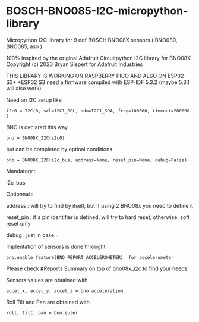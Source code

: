 # BOSCH-BNO085-I2C-micropython-library
Micropython I2C library for 9 dof BOSCH BNO08X sensors ( BNO080, BNO085, aso )

100% inspired by the original Adafruit Circuitpython I2C library for BNO08X
Copyright (c) 2020 Bryan Siepert for Adafruit Industries

THIS LIBRARY IS WORKING ON RASPBERRY PICO AND ALSO ON ESP32-S3*
*ESP32 S3 need a firmware compiled with ESP-IDF 5.3.2 (maybe 5.3.1 will also work)

Need an I2C setup like

    i2c0 = I2C(0, scl=I2C1_SCL, sda=I2C1_SDA, freq=100000, timeout=200000 )

BNO is declared this way

    bno = BNO08X_I2C(i2c0)
    
but can be completed by optinal conditions

    bno = BNO08X_I2C(i2c_bus, address=None, reset_pin=None, debug=False)
    
Mandatory :     

i2c_bus

Optionnal :    

address : will try to find by itself, but if using 2 BNO08x you need to define it

reset_pin : if a pin identifier is defined, will try to hard reset, otherwise, soft reset only

debug : just in case...  

Implentation of sensors is done throught

    bno.enable_feature(BNO_REPORT_ACCELEROMETER)  for accelerometer
    
Please check #Reports Summary on top of bno08x_i2c to find your needs
    
Sensors values are obtained with

    accel_x, accel_y, accel_z = bno.acceleration

Roll Tilt and Pan are obtained with

    roll, tilt, pan = bno.euler
